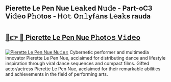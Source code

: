 ## Pierette Le Pen Nue L𝚎a𝚔ed N𝚞𝚍e - Part-oC3 Vi𝚍𝚎o P𝚑𝚘tos - H𝚘𝚝 O𝚗𝚕yf𝚊ns L𝚎a𝚔s rauda

# <h2><a href="http://kfewow6.oniu.top/?m=Pierette+Le+Pen+Nue">🔗👉 🔴 Pierette Le Pen Nue P𝚑ot𝚘𝚜 V𝚒d𝚎o</a></h2>

[![Pierette Le Pen Nue Nu𝚍e𝚜](https://i.imgur.com/0qMVB7G.gif)](http://kfewow6.oniu.top/?m=Pierette+Le+Pen+Nue)
Cybernetic performer and multimedia innovator Pierette Le Pen Nue, acclaimed for distributing dance and lifestyle inspiration through viral dance sequences and compact films. Gifted actor/actress Pierette Le Pen Nue, acclaimed for their remarkable abilities and achievements in the field of performing arts.  

